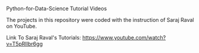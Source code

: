 Python-for-Data-Science Tutorial Videos

The projects in this repository were coded with the instruction of Saraj Raval on YouTube. 

Link To Saraj Raval's Tutorials: https://www.youtube.com/watch?v=T5pRlIbr6gg
